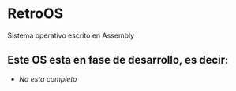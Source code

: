 # RetroOS
Sistema operativo escrito en Assembly
## Este OS esta en fase de desarrollo, es decir:
- *No esta completo*
